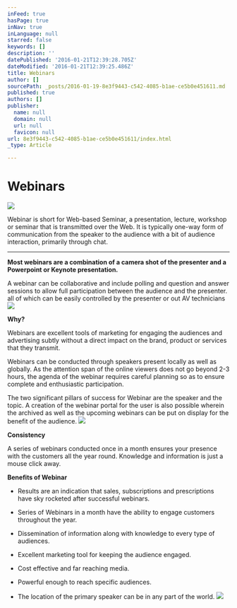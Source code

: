 ```yaml
---
inFeed: true
hasPage: true
inNav: true
inLanguage: null
starred: false
keywords: []
description: ''
datePublished: '2016-01-21T12:39:28.705Z'
dateModified: '2016-01-21T12:39:25.486Z'
title: Webinars
author: []
sourcePath: _posts/2016-01-19-8e3f9443-c542-4085-b1ae-ce5b0e451611.md
published: true
authors: []
publisher:
  name: null
  domain: null
  url: null
  favicon: null
url: 8e3f9443-c542-4085-b1ae-ce5b0e451611/index.html
_type: Article

---
```

# Webinars
![](https://s3-us-west-2.amazonaws.com/the-grid-img/p/29fb226a69179914cc8d3659fc6791fa0c577bb8.jpg)

Webinar is short for
Web-based Seminar, a presentation, lecture, workshop or seminar that is
transmitted over the Web. It is typically one-way form of communication from
the speaker to the audience with a bit of audience interaction, primarily
through chat.

****

**Most webinars are a
combination of a camera shot of the presenter and a Powerpoint or Keynote
presentation.**

A webinar can be
collaborative and include polling and question and answer sessions to allow
full participation between the audience and the presenter. all of which can be
easily controlled by the presenter or out AV technicians
![](https://the-grid-user-content.s3-us-west-2.amazonaws.com/2b72de73-d9ce-4d03-8ea7-5417a695ba84.JPG)

**Why?**

Webinars are excellent
tools of marketing for engaging the audiences and advertising subtly without a
direct impact on the brand, product or services that they transmit.

Webinars can be
conducted through speakers present locally as well as globally. As the
attention span of the online viewers does not go beyond 2-3 hours, the agenda
of the webinar requires careful planning so as to ensure complete and
enthusiastic participation.

The two significant
pillars of success for Webinar are the speaker and the topic. A creation of the
webinar portal for the user is also possible wherein the archived as well as
the upcoming webinars can be put on display for the benefit of the audience.
![](https://the-grid-user-content.s3-us-west-2.amazonaws.com/30f88180-916c-4350-b886-25570003d8e4.JPG)

**Consistency**

A series of webinars
conducted once in a month ensures your presence with the customers all the year
round. Knowledge and information is just a mouse click away.

**Benefits of Webinar**

* Results are an indication that sales,
subscriptions and prescriptions have sky rocketed after successful
webinars.

* Series of Webinars in a month have the
ability to engage customers throughout the year.

* Dissemination of information along with
knowledge to every type of audiences.

* Excellent marketing tool for keeping the
audience engaged.

* Cost effective and far reaching media.

* Powerful enough to reach specific
audiences.

* The location of the primary speaker can be
in any part of the world.
![](https://the-grid-user-content.s3-us-west-2.amazonaws.com/ec294cde-6055-49f5-9768-d79415e9bf19.JPG)